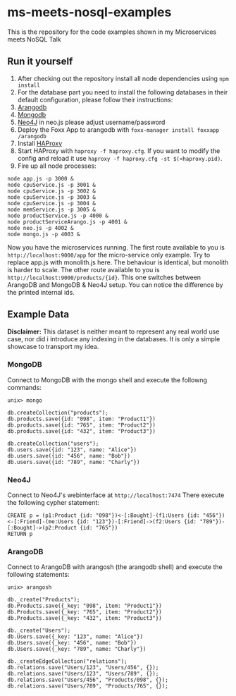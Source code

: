 # ms-meets-nosql-examples
This is the repository for the code examples shown in my Microservices meets NoSQL Talk

## Run it yourself

1. After checking out the repository install all node dependencies using `npm install`
2. For the database part you need to install the following databases in their default configuration, please follow their instructions:
  1. [Arangodb](www.arangodb.com) 
  2. [Mongodb](www.mongodb.com) 
  3. [Neo4J](www.neo4j.com) in neo.js please adjust username/password
3. Deploy the Foxx App to arangodb with `foxx-manager install foxxapp /arangodb`
4. Install [HAProxy](http://www.haproxy.org)
5. Start HAProxy with `haproxy -f haproxy.cfg`. If you want to modify the config and reload it use `haproxy -f haproxy.cfg -st $(<haproxy.pid)`.
6. Fire up all node processes:
```
node app.js -p 3000 &
node cpuService.js -p 3001 &
node cpuService.js -p 3002 &
node cpuService.js -p 3003 &
node cpuService.js -p 3004 &
node memService.js -p 3005 &
node productService.js -p 4000 &
node productServiceArango.js -p 4001 &
node neo.js -p 4002 &
node mongo.js -p 4003 &
```

Now you have the microservices running.
The first route available to you is `http://localhost:9000/app` for the micro-service only example. Try to replace app.js with monolith.js here. The behaviour is identical, but monolith is harder to scale.
The other route available to you is `http://localhost:9000/products/{id}`. This one switches between ArangoDB and MongoDB & Neo4J setup. You can notice the difference by the printed internal ids.

## Example Data

**Disclaimer:** This dataset is neither meant to represent any real world use case, nor did i introduce any indexing in the databases. It is only a simple showcase to transport my idea.

### MongoDB

Connect to MongoDB with the mongo shell and execute the followng commands:

```
unix> mongo

db.createCollection("products");
db.products.save({id: "098", item: "Product1"})
db.products.save({id: "765", item: "Product2"})
db.products.save({id: "432", item: "Product3"})

db.createCollection("users");
db.users.save({id: "123", name: "Alice"})
db.users.save({id: "456", name: "Bob"})
db.users.save({id: "789", name: "Charly"})
```

### Neo4J

Connect to Neo4J's webinterface at `http://localhost:7474`
There execute the following cypher statement:

```
CREATE p = (p1:Product {id: "098"})<-[:Bought]-(f1:Users {id: "456"})<-[:Friend]-(me:Users {id: "123"})-[:Friend]->(f2:Users {id: "789"})-[:Bought]->(p2:Product {id: "765"})
RETURN p
```

### ArangoDB

Connect to ArangoDB with arangosh (the arangodb shell) and execute the following statements:

```
unix> arangosh

db._create("Products");
db.Products.save({_key: "098", item: "Product1"})
db.Products.save({_key: "765", item: "Product2"})
db.Products.save({_key: "432", item: "Product3"})

db._create("Users");
db.Users.save({_key: "123", name: "Alice"})
db.Users.save({_key: "456", name: "Bob"})
db.Users.save({_key: "789", name: "Charly"})

db._createEdgeCollection("relations");
db.relations.save("Users/123", "Users/456", {});
db.relations.save("Users/123", "Users/789", {});
db.relations.save("Users/456", "Products/098", {});
db.relations.save("Users/789", "Products/765", {});
```
